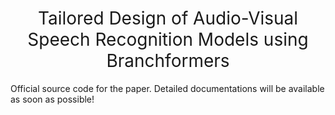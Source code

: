 <h1 align="center"><span style="font-weight:normal">Tailored Design of Audio-Visual<br />Speech Recognition Models using Branchformers</h1>
Official source code for the paper. Detailed documentations will be available as soon as possible!
